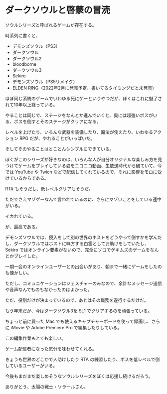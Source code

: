 # ダークソウルと啓蒙の冒涜

ソウルシリーズと呼ばれるゲームが存在する。

時系列に書くと、

- デモンズソウル（PS3）
- ダークソウル
- ダークソウル2
- bloodborne
- ダークソウル3
- Sekiro
- デモンズソウル（PS5リメイク）
- ELDEN RING（2022年2月に発売予定、書いてるタイミングだと未発売）

ほぼ同じ系統のゲームでいわゆる死にゲーというやつだが、ぼくはこれに魅了されて10年以上経っている。

やることは同じで、ステージをなんとか進んでいくと、奥には超強いボスがいる、ボスを倒すとそのステージがクリアになる。

レベルを上げたり、いろんな武器を装備したり、魔法が使えたり、いわゆるアクション RPG だが、やれることがいっぱいだ。

そしてそのやることはとことんシンプルにできている。

ぼくがこのシリーズが好きなのは、いろんな人が自分オリジナルな楽しみ方を見つけてゲームをプレイしている姿をニコニコ動画、生放送時代から観ていて、今では YouTube や Twich などで配信してくれているので、それに影響をモロに受けているからである。

RTA もそうだし、低レベルクリアもそうだ。

ただでさえマゾゲーなんて言われているのに、さらにマゾいことをしている連中がいる。

イカれている。

が、最高である。

デモンズソウルでは、侵入をして別の世界のホストをどうやって倒すかを学んだし、ダークソウルではホストに味方する白霊としてお助けをしていたし、 Sekiro ではオンライン要素がないので、完全にソロでゲキムズのゲームをなんとかプレイした。

一期一会のオンラインユーザーとの出会いがあり、朝まで一緒にゲームをしたのも懐かしい。

ただし、コミュニケーションはジェスチャーのみなので、余計なメッセージ送信や音声なんてものもなかったのはよかった。

ただ、役割だけが決まっているので、あとはその職務を遂行するだけだ。

もう年末だが、今はダークソウル3を SL1 でクリアするのを頑張っている。

ちょっと前に買った Mac でも使えるキャプチャーボードを使って録画し、さらに iMovie や Adobe Premiere Pro で編集したりしている。

この編集作業もとても楽しい。

ゲーム配信者になった気分を味わせてくれる。

きょうも世界のどこかで人助けしたり RTA の練習したり、ボスを低レベルで倒しているユーザーがいる。

今後もまだまだ楽しめそうなソウルシリーズをぼくは応援し続けるだろう。

ありがとう、太陽の戦士・ソラールさん。
